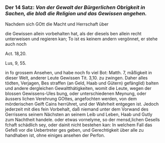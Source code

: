 
<!-- Seie 38; content-0058.xml -->


### Der 14 Satz: *Von der Gewalt der Bürgerlichen Obrigkeit in Sachen, die bloß die Religion und das Gewissen angehen.*


Nachdem sich GOtt die Macht und Herrschaft über

die Gewissen allein vorbehalten hat, als der diesels ben allein recht
unterweisen und regieren kan; To ist es keinem andern vergönnet, er stehe
auch noch

Act. 18,20.

Lus, 9, 55.

in fo grossem Ansehen, und habe noch fo viel Bot: Matth. 7, måßigkeit in
dieser Welt, anderer Leute Gewissen Tit. 3,10. zu zwingen. Daher alles
tödten, Verjagen, Bes straffen (an Geld, Haab und Gütern) gefänglid) balten
und andere dergleichen Gewaltthátigkeiten, womit die Leute, wegen der blossen
Gewissens-Ules bung, oder unterschiedenen Meynung, oder äussers lichen
Verehrung GOttes, angefochten werden, von dem mörderischen Geift Cains
herrühret, und der Wahrheit entgegen ist. Jedoch jederzeit mit dies fein
Vorbehalt, daß niemand unter dem Vorwand des Gerrissens seinem Nächsten an
seinem Leib und Leben, Haab und Gutly zum Nachtheit handele. oder etwas
vornelyme, so der mensd,lichen Gesells fchaft schädlich sey, oder dainit
nicht bestehen kan: In welchem Fall das Gefeß vor die Uebertreter ges geben,
und Gerechtigkeit über alle zu handhaben ist, ohne einiges ansehen der Perfon.
